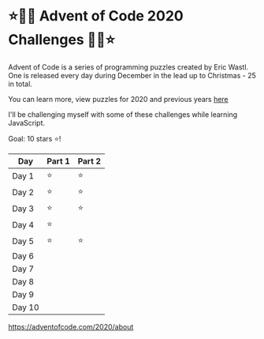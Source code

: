 # ⭐🎄🎅 Advent of Code 2020 Challenges 🎅🎄⭐

Advent of Code is a series of programming puzzles created by Eric Wastl. One is released every day during December in the lead up to Christmas - 25 in total. 

You can learn more, view puzzles for 2020 and previous years [here](https://adventofcode.com/2020/about)

I'll be challenging myself with some of these challenges while learning JavaScript.

Goal: 10 stars :star:!

Day | Part 1 | Part 2
----- | ------ | --------- |
Day 1 | ⭐ |  ⭐
Day 2 | ⭐ |  ⭐
Day 3 | ⭐ |  ⭐
Day 4 | ⭐ |
Day 5 | ⭐ | ⭐
Day 6 |  |
Day 7 |  |
Day 8 |  |
Day 9 |  |
Day 10 |  | 

https://adventofcode.com/2020/about

